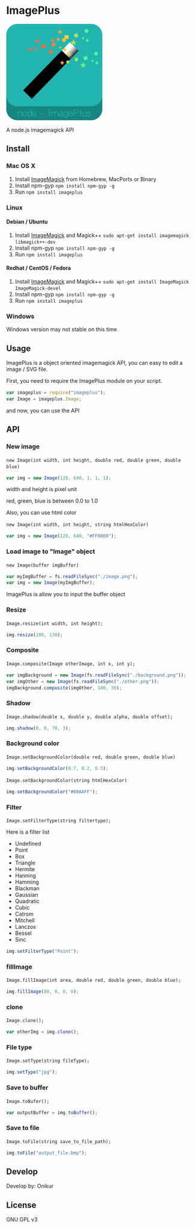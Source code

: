 # ImagePlus
![ImagePlus Logo](/resources/imageplus_logo.png)

A node.js imagemagick API

## Install
### Mac OS X
1. Install [ImageMagick](http://www.imagemagick.org/script/index.php) from Homebrew, MacPorts or Binary
2. Install npm-gyp `npm install npm-gyp -g`
3. Run `npm install imageplus`

### Linux
#### Debian / Ubuntu
1. Install [ImageMagick](http://www.imagemagick.org/script/index.php) and Magick++ `sudo apt-get install imagemagick libmagick++-dev`
2. Install npm-gyp `npm install npm-gyp -g`
3. Run `npm install imageplus`

#### Redhat / CentOS / Fedora
1. Install [ImageMagick](http://www.imagemagick.org/script/index.php) and Magick++ `sudo apt-get install ImageMagick ImageMagick-devel`
2. Install npm-gyp `npm install npm-gyp -g`
3. Run `npm install imageplus`

### Windows
Windows version may not stable on this time

## Usage
ImagePlus is a object oriented imagemagick API, you can easy to edit a image / SVG file.

First, you need to require the ImagePlus module on your script.
```javascript
var imageplus = require("imageplus");
var Image = imageplus.Image;
```
and now, you can use the API

## API
### New image
`new Image(int width, int height, double red, double green, double blue)`
```javascript
var img = new Image(128, 640, 1, 1, 1);
```
width and height is pixel unit

red, green, blue is between 0.0 to 1.0

Also, you can use html color

`new Image(int width, int height, string htmlHexColor)`
```javascript
var img = new Image(128, 640, "#FF0000");
```

### Load image to "Image" object
`new Image(buffer imgBuffer)`
```javascript
var myImgBuffer = fs.readFileSync("./image.png");
var img = new Image(myImgBuffer);
```
ImagePlus is allow you to input the buffer object

### Resize
`Image.resize(int width, int height);`
```javascript
img.resize(100, 130);
```

### Composite
`Image.composite(Image otherImage, int x, int y);`
```javascript
var imgBackground = new Image(fs.readFileSync("./background.png"));
var imgOther = new Image(fs.readFileSync("./other.png"));
imgBackground.composite(imgOther, 100, 30);
```

### Shadow
`Image.shadow(double x, double y, double alpha, double offset);`
```javascript
img.shadow(0, 0, 70, 3);
```

### Background color
`Image.setBackgroundColor(double red, double green, double blue)`
```javascript
img.setBackgroundColor(0.7, 0.2, 0.5);
```
`Image.setBackgroundColor(string htmlHexColor)`
```javascript
img.setBackgroundColor("#00AAFF");
```

### Filter
`Image.setFilterType(string filtertype);`

Here is a filter list
- Undefined
- Point
- Box
- Triangle
- Hermite
- Hanning
- Hamming
- Blackman
- Gaussian
- Quadratic
- Cubic
- Catrom
- Mitchell
- Lanczos
- Bessel
- Sinc

```javascript
img.setFilterType("Point");
```

### fillImage
`Image.fillImage(int area, double red, double green, double blue);`
```javascript
img.fillImage(80, 0, 0, 0);
```

### clone
`Image.clone();`
```javascript
var otherImg = img.clone();
```

### File type
`Image.setType(string fileType);`
```javascript
img.setType("jpg");
```

### Save to buffer
`Image.toBufer();`
```javascript
var outputBuffer = img.toBuffer();
```

### Save to file
`Image.toFile(string save_to_file_path);`
```javascript
img.toFile("output_file.bmp");
```

## Develop
Develop by: Onikur

## License
GNU GPL v3
